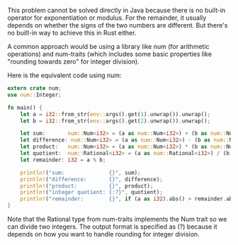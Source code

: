 This problem cannot be solved directly in Java because there is no built-in operator for exponentiation or modulus. For the remainder, it usually depends on whether the signs of the two numbers are different. But there's no built-in way to achieve this in Rust either.

A common approach would be using a library like num (for arithmetic operations) and num-traits (which includes some basic properties like "rounding towards zero" for integer division).

Here is the equivalent code using num:
```rust
extern crate num;
use num::Integer;

fn main() {
    let a = i32::from_str(env::args().get(1).unwrap()).unwrap();
    let b = i32::from_str(env::args().get(2).unwrap()).unwrap();

    let sum:       num::Num<i32> = (a as num::Num<i32>) + (b as num::Num<i32>);
    let difference: num::Num<i32> = (a as num::Num<i32>) - (b as num::Num<i32>);
    let product:   num::Num<i32> = (a as num::Num<i32>) * (b as num::Num<i32>);
    let quotient:  num::Rational<i32> = (a as num::Rational<i32>) / (b as num::Rational<i32>);
    let remainder: i32 = a % b;

    println!("sum:              {}", sum);
    println!("difference:       {}", difference);
    println!("product:          {}", product);
    println!("integer quotient: {:?}", quotient);
    println!("remainder:        {}", if (a as i32).abs() > remainder.abs() { remainder } else { a % b });
}
```

Note that the Rational type from num-traits implements the Num trait so we can divide two integers. The output format is specified as (?) because it depends on how you want to handle rounding for integer division.
